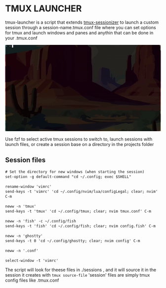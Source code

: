 # TMUX LAUNCHER

tmux-launcher is a script that extends [tmux-sessionizer](https://github.com/ThePrimeagen/tmux-sessionizer) to launch a custom session through a session-name.tmux.conf file where you can set options for tmux and launch windows and panes and anythin that can be done in your .tmux.conf

![](docs/showcase.gif)

Use fzf to select active tmux sessions to switch to, launch sessions with launch files, or create a session base on a directory in the projects folder

## Session files

```tmux [filename=configs.tmux.conf]
# Set the directory for new windows (when starting the session)
set-option -g default-command "cd ~/.config; exec $SHELL"

rename-window 'vimrc'
send-keys -t 'vimrc' 'cd ~/.config/nvim/lua/configLegal; clear; nvim' C-m

neww -n 'tmux'
send-keys -t 'tmux' 'cd ~/.config/tmux; clear; nvim tmux.conf' C-m

neww -n 'fish' -c ~/.config/fish
send-keys -t 'fish' 'cd ~/.config/fish; clear; nvim config.fish' C-m

neww -n 'ghostty'
send-keys -t 0 'cd ~/.config/ghostty; clear; nvim config' C-m

neww -n '.conf'

select-window -t 'vimrc'
```

The script will look for theese files in  ./sessions , and it will source it in the session it creates with `tmux source-file`
'session' files are simply tmux config files like .tmux.conf
